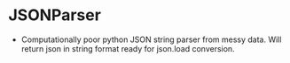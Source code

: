 # JSONParser
* Computationally poor python JSON string parser from messy data. Will return json in string format ready for json.load conversion.


